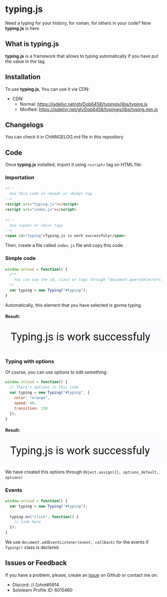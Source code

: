 # typing.js
Need a typing for your history, for roman, for others in your code? Now **typing.js** is here.

## What is typing.js
**typing.js** is a framework that allows to typing automatically if you have put the value in the tag.

## Installation
To use **typing.js**, You can use it via CDN: 
- CDN:
  - Normal: https://jsdelivr.net/gh/Dob6458/typingjs/libs/typing.js
  - Minified: https://jsdelivr.net/gh/Dob6458/typingjs/libs/typing.min.js

## Changelogs
You can check it in CHANGELOG.md file in this repository

## Code
Once **typing.js** installed, import it using `<script>` tag on HTML file:
### Importation
```html
<!--
  Use this code in <head> or <body> tag
-->
<script src="typing.js"></script>
<script src="index.js"></script>

<!--
  Use <span> or <div> tags
-->
<span id="typing">Typing.js is work successfuly</span>
```

Then, create a file called `index.js` file and copy this code.
### Simple code
```js
window.onload = function() {
  /**
    You can use the id, class or tags through "document.querySelector()"
  */
  var typing = new Typing("#typing");
}
```
Automatically, this element that you have selected is gonna typing.

#### Result:

![result_one](images/image_one.gif)

### Typing with options
Of course, you can use options to edit something:
```js
window.onload = function() {
  // There's options in this code
  var typing = new Typing("#typing", {
    color: "orange",
    speed: 40,
    transition: 150
  });
}
```
#### Result:

![result_two](images/image_two.gif)

We have created this options through `Object.assign({}, options_default, options)`
### Events
```js
window.onload = function() {
  var typing = new Typing("#typing");

  typing.on("click", function() {
    // Code here
  });
}
```
We use `document.addEventListener(event, callback)` for the events if `Typing()` class is declared.

## Issues or Feedback
If you have a problem, please, create an [issue](https://github.com/Dob6458/typingjs/issues) on Github or contact me on:
- Discord: // ζohιπ#5914
- Sololearn Profile ID: 6015460
